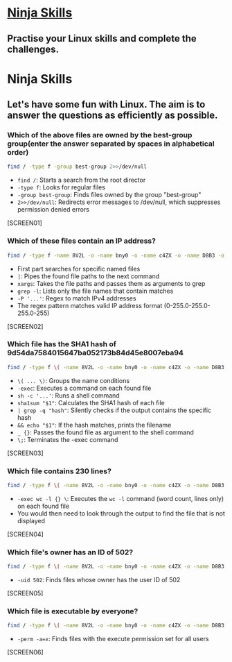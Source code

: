 # [Ninja Skills](https://tryhackme.com/room/ninjaskills)

## Practise your Linux skills and complete the challenges.

# Ninja Skills

## Let's have some fun with Linux. The aim is to answer the questions as efficiently as possible.

### Which of the above files are owned by the best-group group(enter the answer separated by spaces in alphabetical order)

```bash
find / -type f -group best-group 2>>/dev/null
```

- `find /`: Starts a search from the root director
- `-type f`: Looks for regular files
- `-group best-group`: Finds files owned by the group "best-group"
- `2>>/dev/null`: Redirects error messages to /dev/null, which suppresses permission denied errors

[SCREEN01]

### Which of these files contain an IP address?

```bash
find / -type f -name 8V2L -o -name bny0 -o -name c4ZX -o -name D8B3 -o -name FHl1 -o -name oiMO -o -name PFbD -o -name rmfX -o -name SRSq -o -name uqyw -o -name v2Vb -o -name X1Uy 2>/dev/null | xargs grep -l -P '(?:(?:25[0-5]|2[0-4][0-9]|[01]?[0-9][0-9]?)\.){3}(?:25[0-5]|2[0-4][0-9]|[01]?[0-9][0-9]?)'
```

- First part searches for specific named files
- `|`: Pipes the found file paths to the next command
- `xargs`: Takes the file paths and passes them as arguments to grep
- `grep -l`: Lists only the file names that contain matches
- `-P '...'`: Regex to match IPv4 addresses
- The regex pattern matches valid IP address format (0-255.0-255.0-255.0-255)

[SCREEN02]

### Which file has the SHA1 hash of 9d54da7584015647ba052173b84d45e8007eba94

```bash
find / -type f \( -name 8V2L -o -name bny0 -o -name c4ZX -o -name D8B3 -o -name FHl1 -o -name oiMO -o -name PFbD -o -name rmfX -o -name SRSq -o -name uqyw -o -name v2Vb -o -name X1Uy \) -exec sh -c 'sha1sum "$1" | grep -q "9d54da7584015647ba052173b84d45e8007eba94" && echo "$1"' _ {} \; 2>/dev/null
```

- `\( ... \)`: Groups the name conditions
- `-exec`: Executes a command on each found file
- `sh -c '...'`: Runs a shell command
- `sha1sum "$1"`: Calculates the SHA1 hash of each file
- `| grep -q "hash"`: Silently checks if the output contains the specific hash
- `&& echo "$1"`: If the hash matches, prints the filename
- `_ {}`: Passes the found file as argument to the shell command
- `\;`: Terminates the -exec command

[SCREEN03]

### Which file contains 230 lines?

```bash
find / -type f \( -name 8V2L -o -name bny0 -o -name c4ZX -o -name D8B3 -o -name FHl1 -o -name oiMO -o -name PFbD -o -name rmfX -o -name SRSq -o -name uqyw -o -name v2Vb -o -name X1Uy \) -exec wc -l {} \; 2>/dev/null
```

- `-exec wc -l {} \`: Executes the `wc -l` command (word count, lines only) on each found file
- You would then need to look through the output to find the file that is not displayed

[SCREEN04]

### Which file's owner has an ID of 502?

```bash
find / -type f \( -name 8V2L -o -name bny0 -o -name c4ZX -o -name D8B3 -o -name FHl1 -o -name oiMO -o -name PFbD -o -name rmfX -o -name SRSq -o -name uqyw -o -name v2Vb -o -name X1Uy \) -uid 502 2>/dev/null
```

- `-uid 502`: Finds files whose owner has the user ID of 502

[SCREEN05]

### Which file is executable by everyone?

```bash
find / -type f \( -name 8V2L -o -name bny0 -o -name c4ZX -o -name D8B3 -o -name FHl1 -o -name oiMO -o -name PFbD -o -name rmfX -o -name SRSq -o -name uqyw -o -name v2Vb -o -name X1Uy \) -perm -a=x 2>/dev/null
```

- `-perm -a=x`: Finds files with the execute permission set for all users

[SCREEN06]
